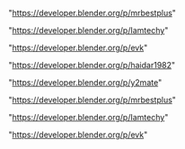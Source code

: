 "https://developer.blender.org/p/mrbestplus"

"https://developer.blender.org/p/Iamtechy"

"https://developer.blender.org/p/evk"

 
"https://developer.blender.org/p/haidar1982"


"https://developer.blender.org/p/y2mate"


"https://developer.blender.org/p/mrbestplus"


"https://developer.blender.org/p/Iamtechy"


"https://developer.blender.org/p/evk"


 
